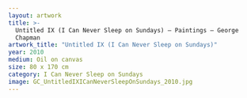 ```yaml
---
layout: artwork
title: >-
  Untitled IX (I Can Never Sleep on Sundays) — Paintings — George
  Chapman
artwork_title: "Untitled IX (I Can Never Sleep on Sundays)"
year: 2010
medium: Oil on canvas
size: 80 x 170 cm
category: I Can Never Sleep on Sundays
image: GC_UntitledIXICanNeverSleepOnSundays_2010.jpg
---
```

